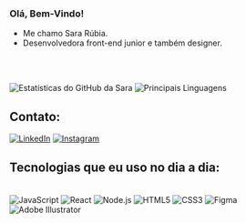 ### Olá, Bem-Vindo!

- Me chamo Sara Rúbia.
- Desenvolvedora front-end junior e também designer.

<br>
<br>


![Estatísticas do GitHub da Sara](https://github-readme-stats.vercel.app/api?username=scarmm&show_icons=true&theme=synthwave&bg_color=000000)
![[Principais Linguagens](https://github-readme-stats.vercel.app/api/top-langs/?username=scarmm&layout=compact&theme=synthwave&bg_color=000000)](https://github.com/scarmm/github-readme-stats)




## Contato:
[![LinkedIn](https://img.shields.io/badge/LinkedIn-0077B5?style=for-the-badge&logo=linkedin&logoColor=white)](https://www.linkedin.com/in/sara-do-carmo-6392aa216/)
[![Instagram](https://img.shields.io/badge/Instagram-E4405F?style=for-the-badge&logo=instagram&logoColor=white)](https://www.instagram.com/neonspells/)

## Tecnologias que eu uso no dia a dia:
<div><br/>
    <img align="center" alt="JavaScript" src="https://img.shields.io/badge/JavaScript-F7DF1E?style=for-the-badge&logo=javascript&logoColor=black" />
    <img align="center" alt="React" src="https://img.shields.io/badge/React-20232A?style=for-the-badge&logo=react&logoColor=61DAFB" />
    <img align="center" alt="Node.js" src="https://img.shields.io/badge/Node.js-43853D?style=for-the-badge&logo=node.js&logoColor=white" />
    <img align="center" alt="HTML5" src="https://img.shields.io/badge/HTML5-E34F26?style=for-the-badge&logo=html5&logoColor=white" />
    <img align="center" alt="CSS3" src="https://img.shields.io/badge/CSS3-1572B6?style=for-the-badge&logo=css3&logoColor=white" />
    <img align="center" alt="Figma" src="https://img.shields.io/badge/Figma-F24E1E?style=for-the-badge&logo=figma&logoColor=white" />
    <img align="center" alt="Adobe Illustrator" src="https://img.shields.io/badge/Adobe%20Illustrator-FF9A00?style=for-the-badge&logo=adobe-illustrator&logoColor=black" />
</div>
